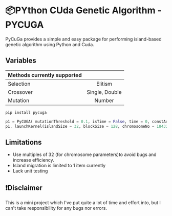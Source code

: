 # 📦PYthon CUda Genetic Algorithm - PYCUGA

PyCuGa provides a simple and easy package for performing island-based genetic algorithm using Python and Cuda.


## Variables

| Methods currently supported |  |
| ------------- |:-------------:|
| Selection     | Elitism |
| Crossover     | Single, Double |
| Mutation      | Number     |


```
pip install pycuga
```

```python
p1 = PyCUGA( mutationThreshold = 0.1, isTime = False, time = 0, constArr = "", chromosomeSize = 18432, evaluationString = "")
p1. launchKernel(islandSize = 32, blockSize = 128, chromosomeNo = 18432, migrationRounds = 20,rounds = 100)

```

## Limitations
* Use multiples of 32 (for chromosome parameters)to avoid bugs and increase efficiency.
* Island migration is limited to 1 item currently
* Lack unit testing


## ❗Disclaimer
This is a mini project which I've put quite a lot of time and effort into, but I can't take responsibility for any bugs nor errors.
